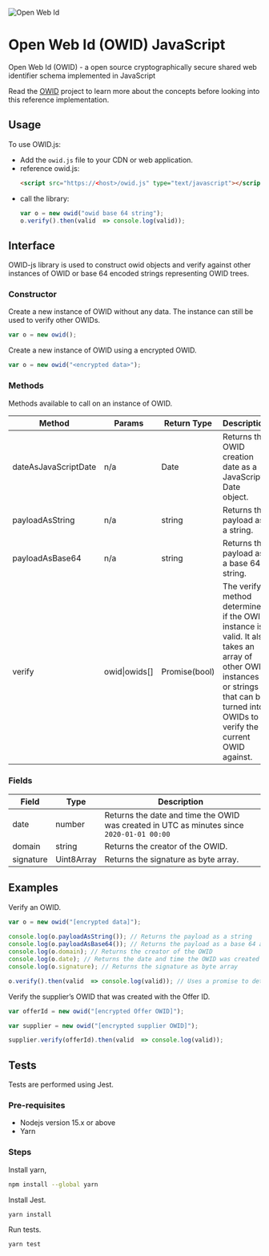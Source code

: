 ![Open Web Id](https://github.com/SWAN-community/owid/raw/main/images/owl.128.pxls.100.dpi.png)

# Open Web Id (OWID) JavaScript

Open Web Id (OWID) - a open source cryptographically secure shared web identifier 
schema implemented in JavaScript

Read the [OWID](https://github.com/SWAN-community/owid) project to learn more about
the concepts before looking into this reference implementation.

## Usage

To use OWID.js:

* Add the `owid.js` file to your CDN or web application.
* reference owid.js:
    ```html
    <script src="https://<host>/owid.js" type="text/javascript"></script>
    ```
* call the library:
    ```js
    var o = new owid("owid base 64 string");
    o.verify().then(valid  => console.log(valid));
    ```
## Interface

OWID-js library is used to construct owid objects and verify against other 
instances of OWID or base 64 encoded strings representing OWID trees.

### Constructor

Create a new instance of OWID without any data. The instance can still be used to 
verify other OWIDs.
```js
var o = new owid();
```

Create a new instance of OWID using a encrypted OWID.
```js
var o = new owid("<encrypted data>");
```

### Methods

Methods available to call on an instance of OWID.

|Method|Params|Return Type|Description|
|-|-|-|-|
|dateAsJavaScriptDate|n/a|Date|Returns the OWID creation date as a JavaScript Date object.|
|payloadAsString|n/a|string|Returns the payload as a string.|
|payloadAsBase64|n/a|string|Returns the payload as a base 64 string.|
|verify|owid\|owids[]|Promise(bool)|The verify method determines if the OWID instance is valid. It also takes an array of other OWID instances or strings that can be turned into OWIDs to verify the current OWID against.|

### Fields

|Field|Type|Description|
|-|-|-|
|date|number|Returns the date and time the OWID was created in UTC as minutes since `2020-01-01 00:00`|
|domain|string|Returns the creator of the OWID.|
|signature|Uint8Array|Returns the signature as byte array.|

## Examples

Verify an OWID.

```js
var o = new owid("[encrypted data]");
 
console.log(o.payloadAsString()); // Returns the payload as a string
console.log(o.payloadAsBase64()); // Returns the payload as a base 64 array
console.log(o.domain); // Returns the creator of the OWID
console.log(o.date); // Returns the date and time the OWID was created in UTC
console.log(o.signature); // Returns the signature as byte array

o.verify().then(valid  => console.log(valid)); // Uses a promise to determine if the OWID is valid.

```

Verify the supplier’s OWID that was created with the Offer ID.

```js
var offerId = new owid("[encrypted Offer OWID]");

var supplier = new owid("[encrypted supplier OWID]");

supplier.verify(offerId).then(valid  => console.log(valid)); 
```

## Tests

Tests are performed using Jest.

### Pre-requisites

* Nodejs version 15.x or above
* Yarn

### Steps

Install yarn,

```bash
npm install --global yarn
```

Install Jest.

```bash
yarn install
```

Run tests.

```bash
yarn test
```